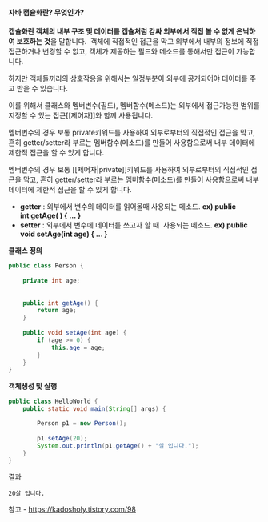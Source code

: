 #### 자바 캡슐화란? 무엇인가?
**캡슐화란 객체의 내부 구조 및 데이터를 캡슐처럼 감싸 외부에서 직접 볼 수 없게 은닉하여 보호하는 것**을 말합니다. 
객체에 직접적인 접근을 막고 외부에서 내부의 정보에 직접접근하거나 변경할 수 없고, 객체가 제공하는 필드와 메소드를 통해서만 접근이 가능합니다.

하지만 객체들끼리의 상호작용을 위해서는 일정부분이 외부에 공개되어야 데이터를 주고 받을 수 있습니다.

이를 위해서 클래스와 멤버변수(필드), 멤버함수(메소드)는 외부에서 접근가능한 범위를 지정할 수 있는 접근[[제어자]]와 함께 사용됩니다.


멤버변수의 경우 보통 private키워드를 사용하여 외부로부터의 직접적인 접근을 막고, 흔히 getter/setter라 부르는 멤버함수(메소드)를 만들어 사용함으로써 내부 데이터에 제한적 접근을 할 수 있게 합니다. 


멤버변수의 경우 보통 [[제어자|private]]키워드를 사용하여 외부로부터의 직접적인 접근을 막고, 흔히 getter/setter라 부르는 멤버함수(메소드)를 만들어 사용함으로써 내부 데이터에 제한적 접근을 할 수 있게 합니다. 


- **getter** : 외부에서 변수의 데이터를 읽어올때 사용되는 메소드. **ex) **public int getAge( ) { ... }****
- **setter** : 외부에서 변수에 데이터를 쓰고자 할 때  사용되는 메소드. **ex) **public void setAge(int age) { ... }****



**클래스 정의**
```java
public class Person {
	
	private int age;
	
	
	public int getAge() {
		return age;
	}
	
	public void setAge(int age) {
		if (age >= 0) {
			this.age = age;			
		}
	}
}

```


**객체생성 및 실행**
```java
public class HelloWorld {
	public static void main(String[] args) {

		Person p1 = new Person();
		
		p1.setAge(20);
		System.out.println(p1.getAge() + "살 입니다.");
	}
}
```


결과
```shell
20살 입니다.
```

참고 -  https://kadosholy.tistory.com/98